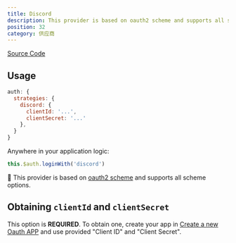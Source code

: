 ```yaml
---
title: Discord
description: This provider is based on oauth2 scheme and supports all scheme options
position: 32
category: 供应商
---
```


[Source Code](https://github.com/nuxt-community/auth-module/blob/dev/src/providers/discord.ts)

## Usage

```js
auth: {
  strategies: {
    discord: {
      clientId: '...',
      clientSecret: '...'
    },
  }
}
```

Anywhere in your application logic:

```js
this.$auth.loginWith('discord')
```

💁 This provider is based on [oauth2 scheme](../schemes/oauth2) and supports all scheme options.

## Obtaining `clientId` and `clientSecret`

This option is **REQUIRED**. To obtain one, create your app in [Create a new Oauth APP](https://discord.com/developers/applications) and use provided "Client ID" and "Client Secret".
